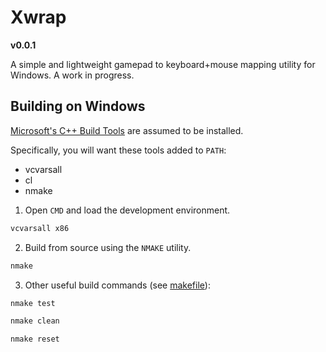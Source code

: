 # Xwrap
**v0.0.1**

A simple and lightweight gamepad to 
keyboard+mouse mapping utility for 
Windows. A work in progress.

## Building on Windows
[Microsoft's C++ Build Tools](https://visualstudio.microsoft.com/visual-cpp-build-tools/) are assumed to be installed. 

Specifically, you will want these tools added to `PATH`:
- vcvarsall
- cl
- nmake

1. Open `CMD` and load the 
   development environment.

```cmd
vcvarsall x86
```

2. Build from source using the `NMAKE` utility.

```cmd
nmake
```

3. Other useful build commands (see [makefile](/makefile)):

```cmd
nmake test
```

```cmd
nmake clean
```

```cmd
nmake reset
```
